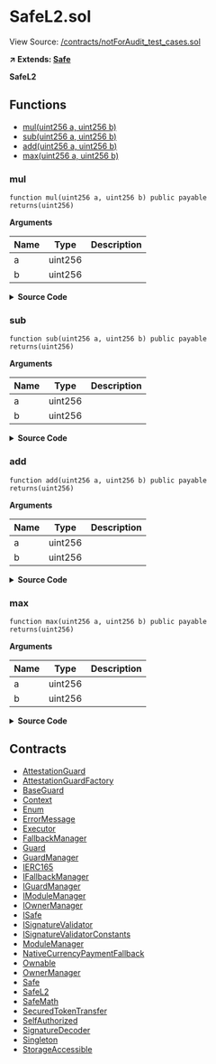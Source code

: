 # SafeL2.sol

View Source: [/contracts/notForAudit_test_cases.sol](../contracts/notForAudit_test_cases.sol)

**↗ Extends: [Safe](Safe.md)**

**SafeL2**

## Functions

- [mul(uint256 a, uint256 b)](#mul)
- [sub(uint256 a, uint256 b)](#sub)
- [add(uint256 a, uint256 b)](#add)
- [max(uint256 a, uint256 b)](#max)

### mul

```solidity
function mul(uint256 a, uint256 b) public payable
returns(uint256)
```

**Arguments**

| Name | Type    | Description |
| ---- | ------- | ----------- |
| a    | uint256 |             |
| b    | uint256 |             |

<details>
	<summary><strong>Source Code</strong></summary>

```javascript
function mul(uint256 a, uint256 b) public payable returns (uint256) {

        return a.mul(b);

    }
```

</details>

### sub

```solidity
function sub(uint256 a, uint256 b) public payable
returns(uint256)
```

**Arguments**

| Name | Type    | Description |
| ---- | ------- | ----------- |
| a    | uint256 |             |
| b    | uint256 |             |

<details>
	<summary><strong>Source Code</strong></summary>

```javascript
function sub(uint256 a, uint256 b) public payable returns (uint256) {

        return a.sub(b);

    }
```

</details>

### add

```solidity
function add(uint256 a, uint256 b) public payable
returns(uint256)
```

**Arguments**

| Name | Type    | Description |
| ---- | ------- | ----------- |
| a    | uint256 |             |
| b    | uint256 |             |

<details>
	<summary><strong>Source Code</strong></summary>

```javascript
function add(uint256 a, uint256 b) public payable returns (uint256) {

        return a.add(b);

    }
```

</details>

### max

```solidity
function max(uint256 a, uint256 b) public payable
returns(uint256)
```

**Arguments**

| Name | Type    | Description |
| ---- | ------- | ----------- |
| a    | uint256 |             |
| b    | uint256 |             |

<details>
	<summary><strong>Source Code</strong></summary>

```javascript
function max(uint256 a, uint256 b) public payable returns (uint256) {

        return a.max(b);

    }
```

</details>

## Contracts

- [AttestationGuard](AttestationGuard.md)
- [AttestationGuardFactory](AttestationGuardFactory.md)
- [BaseGuard](BaseGuard.md)
- [Context](Context.md)
- [Enum](Enum.md)
- [ErrorMessage](ErrorMessage.md)
- [Executor](Executor.md)
- [FallbackManager](FallbackManager.md)
- [Guard](Guard.md)
- [GuardManager](GuardManager.md)
- [IERC165](IERC165.md)
- [IFallbackManager](IFallbackManager.md)
- [IGuardManager](IGuardManager.md)
- [IModuleManager](IModuleManager.md)
- [IOwnerManager](IOwnerManager.md)
- [ISafe](ISafe.md)
- [ISignatureValidator](ISignatureValidator.md)
- [ISignatureValidatorConstants](ISignatureValidatorConstants.md)
- [ModuleManager](ModuleManager.md)
- [NativeCurrencyPaymentFallback](NativeCurrencyPaymentFallback.md)
- [Ownable](Ownable.md)
- [OwnerManager](OwnerManager.md)
- [Safe](Safe.md)
- [SafeL2](SafeL2.md)
- [SafeMath](SafeMath.md)
- [SecuredTokenTransfer](SecuredTokenTransfer.md)
- [SelfAuthorized](SelfAuthorized.md)
- [SignatureDecoder](SignatureDecoder.md)
- [Singleton](Singleton.md)
- [StorageAccessible](StorageAccessible.md)
